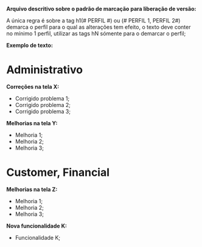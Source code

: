 __Arquivo descritivo sobre o padrão de marcação para liberação de versão:__

A única regra é sobre a tag h1(# PERFIL #) ou (# PERFIL 1, PERFIL 2#) demarca o perfil para o qual as alterações tem efeito, o texto deve conter no mínimo 1 perfil, utilizar as tags hN sómente para o demarcar o perfil;
 
__Exemplo de texto:__
 
# Administrativo #
 
__Correções na tela X:__
 
- Corrigido problema 1;
- Corrigido problema 2;
- Corrigido problema 3;
 
__Melhorias na tela Y:__
 
- Melhoria 1;
- Melhoria 2;
- Melhoria 3;
 
# Customer, Financial #
 
__Melhorias na tela Z:__
- Melhoria 1;
- Melhoria 2;
- Melhoria 3;

__Nova funcionalidade K:__
- Funcionalidade K;
 
 
